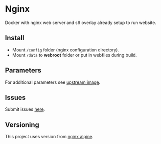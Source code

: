 # Nginx

Docker with nginx web server and s6 overlay already setup to run website.

## Install

- Mount `/config` folder (nginx configuration directory).
- Mount `/data` to **webroot** folder or put in webfiles during build.

## Parameters

For additional parameters see [upstream image](https://github.com/SloCompTech/docker-baseimage).

## Issues

Submit issues [here](https://github.com/SloCompTech/docker-nginx/issues).

## Versioning

This project uses version from [nginx alpine](https://hub.docker.com/_/nginx).
